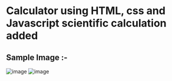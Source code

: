 # Calculator using HTML, css and Javascript scientific calculation added
## Sample Image :-
![image](https://github.com/user-attachments/assets/7c909bf4-5e78-4020-823b-53e661ead5cc)
![image](https://github.com/user-attachments/assets/a0938742-1bf2-4a3a-8811-bf53641ae710)
